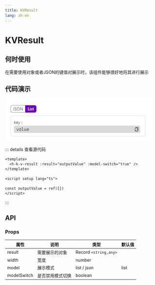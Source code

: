 ```yaml
---
title: KVResult
lang: zh-en
---
```

# KVResult

## 何时使用

在需要使用对象或者JSON的键值对展示时，该组件能够很好地将其进行展示

## 代码演示

<!-- <template>
  <h-k-v-result :result="outputValue" :model-switch="true" />
</template>

<script setup lang="ts">
import {ref} from 'vue'

const outputValue = ref({
  a:1
})
</script> -->

![1677219143582](image/KVResult/1677219143582.png)

::: details 查看源代码

```vue
<template>
  <h-k-v-result :result="outputValue" :model-switch="true" />
</template>

<script setup lang="ts">

const outputValue = ref({})
</script>

```

:::

## API

### Props

| 属性        | 说明             | 类型                    | 默认值 |
| ----------- | ---------------- | ----------------------- | ------ |
| result      | 需要展示的对象   | Record `<string,any>` |        |
| width       | 宽度             | number                  |        |
| model       | 展示模式         | list / json             | list   |
| modelSwitch | 是否禁用模式切换 | boolean                 |        |
